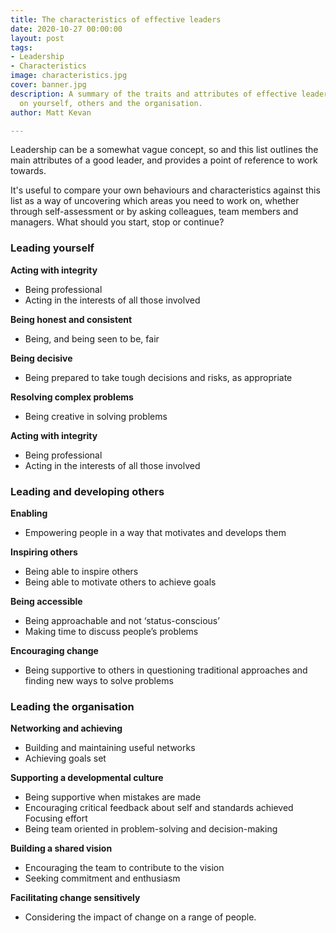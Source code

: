 ```yaml
---
title: The characteristics of effective leaders
date: 2020-10-27 00:00:00
layout: post
tags:
- Leadership
- Characteristics
image: characteristics.jpg
cover: banner.jpg
description: A summary of the traits and attributes of effective leaders, focusing
  on yourself, others and the organisation.
author: Matt Kevan

---
```

Leadership can be a somewhat vague concept, so and this list outlines the main attributes of a good leader, and provides a point of reference to work towards.

It's useful to compare your own behaviours and characteristics against this list as a way of uncovering which areas you need to work on, whether through self-assessment or by asking colleagues, team members and managers. What should you start, stop or continue?

### **Leading yourself**

**Acting with integrity**

* Being professional
* Acting in the interests of all those involved

**Being honest and consistent**

* Being, and being seen to be, fair

**Being decisive**

* Being prepared to take tough decisions and risks, as appropriate

**Resolving complex problems**

* Being creative in solving problems

**Acting with integrity**

* Being professional
* Acting in the interests of all those involved

### Leading and developing others

**Enabling**

* Empowering people in a way that motivates and develops them

**Inspiring others**

* Being able to inspire others
* Being able to motivate others to achieve goals

**Being accessible**

* Being approachable and not ‘status-conscious’
* Making time to discuss people’s problems

**Encouraging change**

* Being supportive to others in questioning traditional approaches and finding new ways to solve problems

### Leading the organisation

**Networking and achieving**

* Building and maintaining useful networks
* Achieving goals set

**Supporting a developmental culture**

* Being supportive when mistakes are made
* Encouraging critical feedback about self and standards achieved Focusing effort
* Being team oriented in problem-solving and decision-making

**Building a shared vision**

* Encouraging the team to contribute to the vision
* Seeking commitment and enthusiasm

**Facilitating change sensitively**

* Considering the impact of change on a range of people.